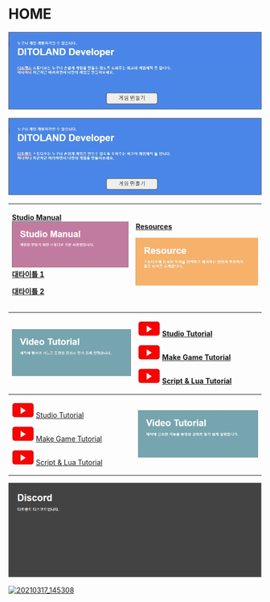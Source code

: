 # HOME

![](.gitbook/assets/20210316_142454.jpg)

 [![](.gitbook/assets/20210316_142454.jpg)](studio-manual.md)

<table>
  <thead>
    <tr>
      <th style="text-align:left">
        <p><a href="studio-manual.md">Studio Manual</a>
          <br /> <a href="studio-manual.md"><img src=".gitbook/assets/image.png" alt/></a>
          <br
          /><a href="studio-manual.md#1">&#xB300;&#xD0C0;&#xC774;&#xD2C0; 1</a>
        </p>
        <p><a href="studio-manual.md#2">&#xB300;&#xD0C0;&#xC774;&#xD2C0; 2</a>
        </p>
      </th>
      <th style="text-align:left">
        <p><a href="resources.md">Resources</a>
        </p>
        <p>
          <img src=".gitbook/assets/20210316_142830.jpg" alt/>
        </p>
      </th>
    </tr>
  </thead>
  <tbody></tbody>
</table>

<table>
  <thead>
    <tr>
      <th style="text-align:left">
        <img src=".gitbook/assets/20210316_152740 (2) (2) (4) (4).jpg" alt/>
      </th>
      <th style="text-align:left">
        <p>
          <img src=".gitbook/assets/20210316_153206.jpg" alt/> <a href="video-tutorial/studio-tutorial/">Studio Tutorial</a>
        </p>
        <p>
          <img src=".gitbook/assets/20210316_153206.jpg" alt/> <a href="video-tutorial/game/">Make Game Tutorial</a>
        </p>
        <p>
          <img src=".gitbook/assets/20210316_153206.jpg" alt/> <a href="video-tutorial/script-and-lua/">Script &amp; Lua Tutorial</a>
        </p>
      </th>
    </tr>
  </thead>
  <tbody>
    <tr>
      <td style="text-align:left">
        <p>
          <img src=".gitbook/assets/20210316_153206.jpg" alt/> <a href="video-tutorial/studio-tutorial/">Studio Tutorial</a>
        </p>
        <p>
          <img src=".gitbook/assets/20210316_153206.jpg" alt/> <a href="video-tutorial/game/">Make Game Tutorial</a>
        </p>
        <p>
          <img src=".gitbook/assets/20210316_153206.jpg" alt/> <a href="video-tutorial/script-and-lua/">Script &amp; Lua Tutorial</a>
        </p>
      </td>
      <td style="text-align:left">
        <img src=".gitbook/assets/20210316_152740 (2) (2) (4) (4).jpg" alt/>
      </td>
    </tr>
  </tbody>
</table>

[![디스코드배너](.gitbook/assets/20210317_145308.jpg)](https://discord.gg/BxXM4JA)

[![20210317_145308](https://user-images.githubusercontent.com/70637945/111422998-f72d7c80-8732-11eb-80c1-c2e39d782788.jpg)](https://discord.gg/BxXM4JA)
